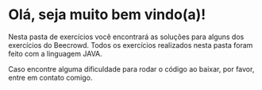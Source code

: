 # Olá, seja muito bem vindo(a)!

Nesta pasta de exercícios você encontrará as soluções para alguns dos exercícios do Beecrowd.
Todos os exercícios realizados nesta pasta foram feito com a linguagem JAVA.

Caso encontre alguma dificuldade para rodar o código ao baixar, por favor, entre em contato comigo.
